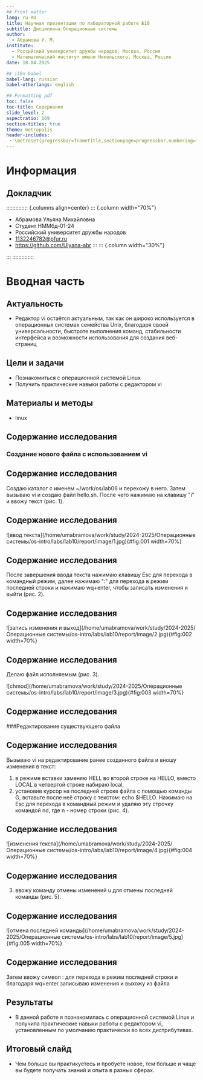 ```yaml
---
## Front matter
lang: ru-RU
title: Научная презентация по лабораторной работе №10
subtitle: Дисциплина:Операционные системы
author:
  - Абрамова У. М.
institute:
  - Российский университет дружбы народов, Москва, Россия
  - Математический институт имени Никольского, Москва, Россия
date: 18.04.2025

## i18n babel
babel-lang: russian
babel-otherlangs: english

## Formatting pdf
toc: false
toc-title: Содержание
slide_level: 2
aspectratio: 169
section-titles: true
theme: metropolis
header-includes:
 - \metroset{progressbar=frametitle,sectionpage=progressbar,numbering=fraction}
---
```


# Информация

## Докладчик

:::::::::::::: {.columns align=center}
::: {.column width="70%"}

  * Абрамова Ульяна Михайловна
  * Студент НММбд-01-24
  * Российский университет дружбы народов
  * [1132246782@pfur.ru](mailto:1132246782@pfur.ru)
  * <https://github.com/Ulyana-abr>
:::
::: {.column width="30%"}


:::
::::::::::::::

# Вводная часть


## Актуальность

- Редактор vi остаётся актуальным, так как он широко используется в операционных системах семейства Unix, благодаря своей универсальности, быстроте выполнения команд, стабильности интерфейса и возможности использования для создания веб-страниц

## Цели и задачи

- Познакомиться с операционной системой Linux
- Получить практические навыки работы с редактором vi

## Материалы и методы

- linux

## Содержание исследования
### Создание нового файла с использованием vi

## Содержание исследования
Создаю каталог с именем ~/work/os/lab06 и перехожу в него. Затем вызываю vi и создаю файл hello.sh. После чего нажимаю на клавишу "i" и ввожу текст (рис. 1).

## Содержание исследования
![ввод текста](/home/umabramova/work/study/2024-2025/Операционные системы/os-intro/labs/lab10/report/image/1.jpg){#fig:001 width=70%}

## Содержание исследования
После завершения ввода текста нажимаю клавишу Esc для перехода в командный режим, далее нажимаю ":" для перехода в режим последней строки и нажимаю wq+enter, чтобы записать изменения и выйти (рис. 2).

## Содержание исследования
![запись изменения и выход](/home/umabramova/work/study/2024-2025/Операционные системы/os-intro/labs/lab10/report/image/2.jpg){#fig:002 width=70%}

## Содержание исследования
Делаю файл исполняемым (рис. 3).

![chmod](/home/umabramova/work/study/2024-2025/Операционные системы/os-intro/labs/lab10/report/image/3.jpg){#fig:003 width=70%}

## Содержание исследования
###Редактирование существующего файла

## Содержание исследования
Вызываю vi на редактирование ранее созданного файла и вношу изменения в текст: 

1) в режиме вставки заменяю HELL во второй строке на HELLO, вместо LOCAL в четвертой строке набираю local, 
2) установив курсор на последней строке файла с помощью команды G, вставьте после неё строку с текстом: echo $HELLO.
Нажимаю на Esc для перехода в командный режим и удаляю эту строчку командой nd, где n - номер строки (рис. 4).

## Содержание исследования
![изменения текста](/home/umabramova/work/study/2024-2025/Операционные системы/os-intro/labs/lab10/report/image/4.jpg){#fig:004 width=70%}

## Содержание исследования
3) ввожу команду отмены изменений u для отмены последней команды (рис. 5).

## Содержание исследования
![отмена последней команды](/home/umabramova/work/study/2024-2025/Операционные системы/os-intro/labs/lab10/report/image/5.jpg){#fig:005 width=70%}

## Содержание исследования
Затем ввожу символ : для перехода в режим последней строки и благодаря wq+enter записываю изменения и выхожу из файла

## Результаты

- В данной работе я познакомилась с операционной системой Linux и получила практические навыки работы с редактором vi, установленным по умолчанию практически во всех дистрибутивах.


## Итоговый слайд

- Чем больше вы практикуетесь и пробуете новое, тем больше и чаще вы будете получать знаний и опыта в разных сферах.
